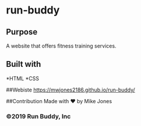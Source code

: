 # run-buddy

## Purpose
A website that offers fitness training services.

## Built with
*HTML
*CSS

##Webiste
https://mwjones2186.github.io/run-buddy/

##Contribution
Made with ❤️  by Mike Jones


### ©️2019 Run Buddy, Inc
